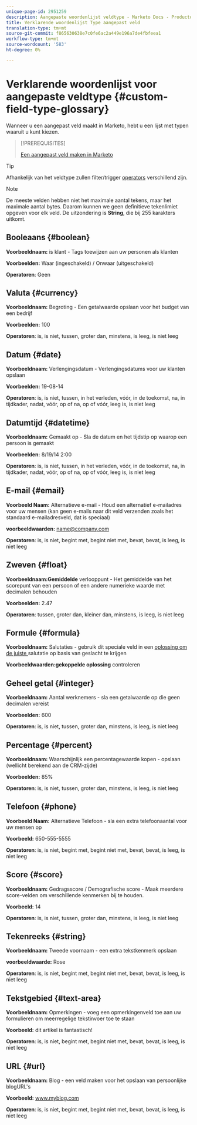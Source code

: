 ```yaml
---
unique-page-id: 2951259
description: Aangepaste woordenlijst veldtype - Marketo Docs - Productdocumentatie
title: Verklarende woordenlijst Type aangepast veld
translation-type: tm+mt
source-git-commit: f865630638e7c0fe6ac2a449e196a7de4fbfeea1
workflow-type: tm+mt
source-wordcount: '583'
ht-degree: 0%

---
```



# Verklarende woordenlijst voor aangepaste veldtype {#custom-field-type-glossary}

Wanneer u een aangepast veld maakt in Marketo, hebt u een lijst met typen waaruit u kunt kiezen.

>[!PREREQUISITES]
>
>[Een aangepast veld maken in Marketo](/help/marketo/product-docs/administration/field-management/create-a-custom-field-in-marketo.md)

>[!TIP]
>
>Afhankelijk van het veldtype zullen filter/trigger [operators](/help/marketo/product-docs/core-marketo-concepts/smart-lists-and-static-lists/creating-a-smart-list/smart-list-filter-operators-glossary.md) verschillend zijn.

>[!NOTE]
>
>De meeste velden hebben niet het maximale aantal tekens, maar het maximale aantal bytes. Daarom kunnen we geen definitieve tekenlimiet opgeven voor elk veld. De uitzondering is **String**, die bij 255 karakters uitkomt.

## Booleaans {#boolean}

**Voorbeeldnaam:** is klant - Tags toewijzen aan uw personen als klanten

**Voorbeelden:** Waar (ingeschakeld) / Onwaar (uitgeschakeld)

**Operatoren**: Geen

## Valuta {#currency}

**Voorbeeldnaam:** Begroting - Een getalwaarde opslaan voor het budget van een bedrijf

**Voorbeelden:** 100

**Operatoren**: is, is niet, tussen, groter dan, minstens, is leeg, is niet leeg

## Datum {#date}

**Voorbeeldnaam:** Verlengingsdatum - Verlengingsdatums voor uw klanten opslaan

**Voorbeelden:** 19-08-14

**Operatoren**: is, is niet, tussen, in het verleden, vóór, in de toekomst, na, in tijdkader, nadat, vóór, op of na, op of vóór, leeg is, is niet leeg

## Datumtijd {#datetime}

**Voorbeeldnaam:** Gemaakt op - Sla de datum en het tijdstip op waarop een persoon is gemaakt

**Voorbeelden:** 8/19/14 2:00

**Operatoren**: is, is niet, tussen, in het verleden, vóór, in de toekomst, na, in tijdkader, nadat, vóór, op of na, op of vóór, leeg is, is niet leeg

## E-mail {#email}

**Voorbeeld Naam:** Alternatieve e-mail - Houd een alternatief e-mailadres voor uw mensen (kan geen e-mails naar dit veld verzenden zoals het standaard e-mailadresveld, dat is speciaal)

**voorbeeldwaarden:** name@company.com

**Operatoren**: is, is niet, begint met, begint niet met, bevat, bevat, is leeg, is niet leeg

## Zweven {#float}

**Voorbeeldnaam:Gemiddelde** verlooppunt - Het gemiddelde van het scorepunt van een persoon of een andere numerieke waarde met decimalen behouden

**Voorbeelden:** 2.47

**Operatoren**: tussen, groter dan, kleiner dan, minstens, is leeg, is niet leeg

## Formule {#formula}

**Voorbeeldnaam:** Salutaties - gebruik dit speciale veld in een  [oplossing om de juiste ](/help/marketo/product-docs/administration/field-management/create-and-use-a-concatenated-string-formula-field.md) salutatie op basis van geslacht te krijgen

**Voorbeeldwaarden:gekoppelde oplossing** controleren

## Geheel getal {#integer}

**Voorbeeldnaam:** Aantal werknemers - sla een getalwaarde op die geen decimalen vereist

**Voorbeelden:** 600

**Operatoren**: is, is niet, tussen, groter dan, minstens, is leeg, is niet leeg

## Percentage {#percent}

**Voorbeeldnaam:** Waarschijnlijk een percentagewaarde kopen - opslaan (wellicht berekend aan de CRM-zijde)

**Voorbeelden:** 85%

**Operatoren**: is, is niet, tussen, groter dan, minstens, is leeg, is niet leeg

## Telefoon {#phone}

**Voorbeeld Naam:** Alternatieve Telefoon - sla een extra telefoonaantal voor uw mensen op

**Voorbeeld:** 650-555-5555

**Operatoren**: is, is niet, begint met, begint niet met, bevat, bevat, is leeg, is niet leeg

## Score {#score}

**Voorbeeldnaam:** Gedragsscore / Demografische score - Maak meerdere score-velden om verschillende kenmerken bij te houden.

**Voorbeeld:** 14

**Operatoren**: is, is niet, tussen, groter dan, minstens, is leeg, is niet leeg

## Tekenreeks {#string}

**Voorbeeldnaam:** Tweede voornaam - een extra tekstkenmerk opslaan

**voorbeeldwaarde:** Rose

**Operatoren**: is, is niet, begint met, begint niet met, bevat, bevat, is leeg, is niet leeg

## Tekstgebied {#text-area}

**Voorbeeldnaam:** Opmerkingen - voeg een opmerkingenveld toe aan uw formulieren om meerregelige tekstinvoer toe te staan

**Voorbeeld:** dit artikel is fantastisch!

**Operatoren**: is, is niet, begint met, begint niet met, bevat, bevat, is leeg, is niet leeg

## URL {#url}

**Voorbeeldnaam:** Blog - een veld maken voor het opslaan van persoonlijke blogURL&#39;s

**Voorbeeld:** www.myblog.com

**Operatoren**: is, is niet, begint met, begint niet met, bevat, bevat, is leeg, is niet leeg
